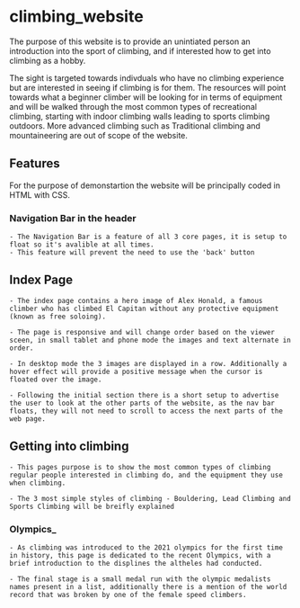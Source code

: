 # climbing_website

The purpose of this website is to provide an unintiated person an introduction into the sport of climbing, and if interested how to get into climbing as a hobby. 

The sight is targeted towards indivduals who have no climbing experience but are interested in seeing if climbing is for them. The resources will point towards what a beginner climber will be looking for in terms of equipment and will be walked through the most common types of recreational climbing, starting with indoor climbing walls leading to sports climbing outdoors. More advanced climbing such as Traditional climbing and mountaineering are out of scope of the website.

## Features

For the purpose of demonstartion the website will be principally coded in HTML with CSS. 

### __Navigation Bar in the header__

    - The Navigation Bar is a feature of all 3 core pages, it is setup to float so it's avalible at all times.
    - This feature will prevent the need to use the 'back' button

## Index Page

    - The index page contains a hero image of Alex Honald, a famous climber who has climbed El Capitan without any protective equipment (known as free soloing).

    - The page is responsive and will change order based on the viewer sceen, in small tablet and phone mode the images and text alternate in order.

    - In desktop mode the 3 images are displayed in a row. Additionally a hover effect will provide a positive message when the cursor is floated over the image.

    - Following the initial section there is a short setup to advertise the user to look at the other parts of the website, as the nav bar floats, they will not need to scroll to access the next parts of the web page.
    
    
## Getting into climbing

    - This pages purpose is to show the most common types of climbing regular people interested in climbing do, and the equipment they use when climbing.

    - The 3 most simple styles of climbing - Bouldering, Lead Climbing and Sports Climbing will be breifly explained

### __Olympics___

    - As climbing was introduced to the 2021 olympics for the first time in history, this page is dedicated to the recent Olympics, with a brief introduction to the displines the altheles had conducted.

    - The final stage is a small medal run with the olympic medalists names present in a list, additionally there is a mention of the world record that was broken by one of the female speed climbers.
    
    
    
